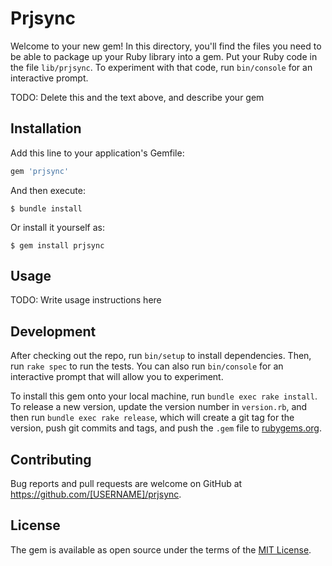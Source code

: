 # Prjsync

Welcome to your new gem! In this directory, you'll find the files you need to be able to package up your Ruby library into a gem. Put your Ruby code in the file `lib/prjsync`. To experiment with that code, run `bin/console` for an interactive prompt.

TODO: Delete this and the text above, and describe your gem

## Installation

Add this line to your application's Gemfile:

```ruby
gem 'prjsync'
```

And then execute:

    $ bundle install

Or install it yourself as:

    $ gem install prjsync

## Usage

TODO: Write usage instructions here

## Development

After checking out the repo, run `bin/setup` to install dependencies. Then, run `rake spec` to run the tests. You can also run `bin/console` for an interactive prompt that will allow you to experiment.

To install this gem onto your local machine, run `bundle exec rake install`. To release a new version, update the version number in `version.rb`, and then run `bundle exec rake release`, which will create a git tag for the version, push git commits and tags, and push the `.gem` file to [rubygems.org](https://rubygems.org).

## Contributing

Bug reports and pull requests are welcome on GitHub at https://github.com/[USERNAME]/prjsync.


## License

The gem is available as open source under the terms of the [MIT License](https://opensource.org/licenses/MIT).
